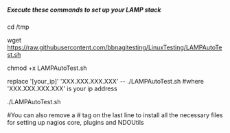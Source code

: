 ##### Execute these commands to set up your LAMP stack

cd /tmp 

wget https://raw.githubusercontent.com/bbnagitesting/LinuxTesting/LAMPAutoTest.sh

chmod +x LAMPAutoTest.sh

replace '[your_ip]' 'XXX.XXX.XXX.XXX' -- ./LAMPAutoTest.sh #where 'XXX.XXX.XXX.XXX' is your ip address

./LAMPAutoTest.sh

#You can also remove a # tag on the last line to install all the necessary files for setting up nagios core, plugins and NDOUtils
